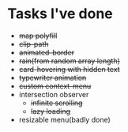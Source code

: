 # Tasks I've done

- ~~map polyfill~~
- ~~clip-path~~
- ~~animated-border~~
- ~~rain(from random array length)~~
- ~~card-hovering with hidden text~~
- ~~typewriter animation~~
- ~~custom context-menu~~
- intersection observer
  - ~~infinite scrolling~~
  - ~~lazy loading~~
- resizable menu(badly done)